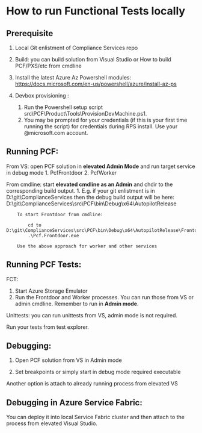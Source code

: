 # How to run Functional Tests locally

## Prerequisite

1. Local Git enlistment of Compliance Services repo 

2. Build: you can build solution from Visual Studio or How to build PCF/PXS/etc from cmdline 

3. Install the latest Azure Az Powershell modules: https://docs.microsoft.com/en-us/powershell/azure/install-az-ps

4. Devbox provisioning : 
	1. Run the Powershell setup script src\PCF\Product\Tools\ProvisionDevMachine.ps1.
	2. You may be prompted for your credentials (if this is your first time running the script) for credentials during RPS install.  Use your @microsoft.com account.


## Running PCF: 

From VS: open PCF solution in **elevated Admin Mode** and run target service in debug mode 
    1. PcfFrontdoor
    2. PcfWorker

From cmdline: start **elevated cmdline as an Admin** and chdir to the corresponding build output. 
    1. E.g. if your git enlistment is in D:\git\ComplianceServices then the debug build output will be here: D:\git\ComplianceServices\src\PCF\bin\Debug\x64\AutopilotRelease
    
        To start Frontdoor from cmdline: 

```
        cd to D:\git\ComplianceServices\src\PCF\bin\Debug\x64\AutopilotRelease\Frontdoor 
        .\Pcf.Frontdoor.exe
``` 

        Use the above approach for worker and other services 

 

## Running PCF Tests: 

FCT:
   1. Start Azure Storage Emulator
   2. Run the Frontdoor  and Worker processes. You can run those from VS or admin cmdline. Remember to run in **Admin mode**.

Unittests: you can run unittests from VS, admin mode is not required. 

Run your tests from test explorer.
 

## Debugging: 

1. Open PCF solution from VS in Admin mode 

2. Set breakpoints or simply start in debug mode required executable 

Another option is attach to already running process from elevated VS 

 

## Debugging in Azure Service Fabric: 

You can deploy it into local Service Fabric cluster and then attach to the process from elevated Visual Studio.